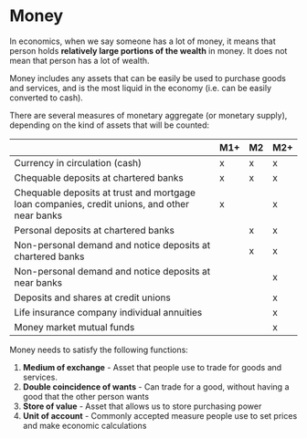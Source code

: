 # Money
In economics, when we say someone has a lot of money, it means that person holds **relatively large portions of the wealth** in money. It does not mean that person has a lot of wealth.

Money includes any assets that can be easily be used to purchase goods and services, and is the most liquid in the economy (i.e. can be easily converted to cash).

There are several measures of monetary aggregate (or monetary supply), depending on the kind of assets that will be counted:

| |M1+|M2|M2+|
|---|---|---|---|
|Currency in circulation (cash)|x|x|x|
|Chequable deposits at chartered banks|x|x|x|
|Chequable deposits at trust and mortgage loan companies, credit unions, and other near banks|x| |x|
|Personal deposits at chartered banks| |x|x|
|Non-personal demand and notice deposits at chartered banks| |x|x|
|Non-personal demand and notice deposits at near banks| | |x|
|Deposits and shares at credit unions| | |x|
|Life insurance company individual annuities| | |x|
|Money market mutual funds| | |x|

Money needs to satisfy the following functions:
1. **Medium of exchange** - Asset that people use to trade for goods and services.
2. **Double coincidence of wants** - Can trade for a good, without having a good that the other person wants
3. **Store of value** - Asset that allows us to store purchasing power
4. **Unit of account** - Commonly accepted measure people use to set prices and make economic calculations

